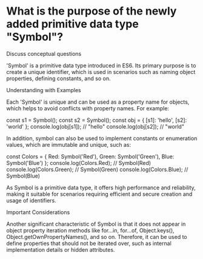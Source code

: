 
# What is the purpose of the newly added primitive data type "Symbol"?

Discuss conceptual questions

'Symbol' is a primitive data type introduced in ES6. Its primary purpose is to create a unique identifier, which is used in scenarios such as naming object properties, defining constants, and so on.

Understanding with Examples

Each 'Symbol' is unique and can be used as a property name for objects, which helps to avoid conflicts with property names. For example:

const s1 = Symbol();
const s2 = Symbol();
const obj = {
 [s1]: 'hello',
 [s2]: 'world'
};
console.log(obj[s1]); // "hello"
console.log(obj[s2]); // "world"

In addition, symbol can also be used to implement constants or enumeration values, which are immutable and unique, such as:

const Colors = {
 Red: Symbol('Red'),
 Green: Symbol('Green'),
 Blue: Symbol('Blue')
};
console.log(Colors.Red); // Symbol(Red)
console.log(Colors.Green); // Symbol(Green)
console.log(Colors.Blue); // Symbol(Blue)

As Symbol is a primitive data type, it offers high performance and reliability, making it suitable for scenarios requiring efficient and secure creation and usage of identifiers.

Important Considerations

Another significant characteristic of Symbol is that it does not appear in object property iteration methods like for...in, for...of, Object.keys(), Object.getOwnPropertyNames(), and so on. Therefore, it can be used to define properties that should not be iterated over, such as internal implementation details or hidden attributes.
